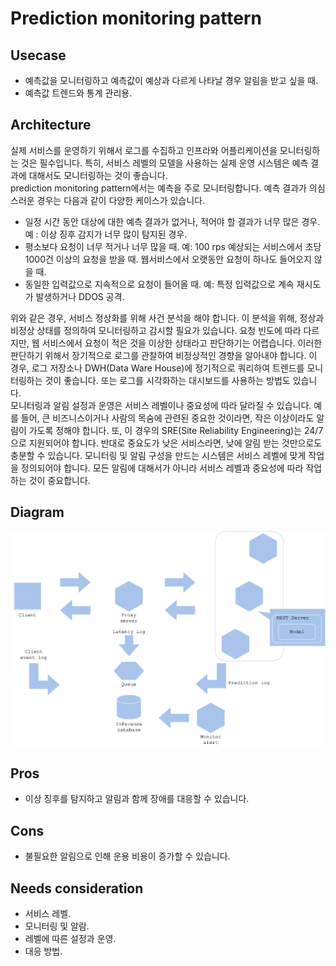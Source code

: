 # Prediction monitoring pattern

## Usecase
- 예측값을 모니터링하고 예측값이 예상과 다르게 나타날 경우 알림을 받고 싶을 때. 
- 예측값 트렌드와 통계 관리용.

## Architecture
실제 서비스를 운영하기 위해서 로그를 수집하고 인프라와 어플리케이션을 모니터링하는 것은 필수입니다. 특히, 서비스 레벨의 모델을 사용하는 실제 운영 시스템은 예측 결과에 대해서도 모니터링하는 것이 좋습니다.<br>
prediction monitoring pattern에서는 예측을 주로 모니터링합니다. 예측 결과가 의심스러운 경우는 다음과 같이 다양한 케이스가 있습니다.

- 일정 시간 동안 대상에 대한 예측 결과가 없거나, 적어야 할 결과가 너무 많은 경우. 예 : 이상 징후 감지가 너무 많이 탐지된 경우.
- 평소보다 요청이 너무 적거나 너무 많을 때. 예: 100 rps 예상되는 서비스에서 초당 1000건 이상의 요청을 받을 때. 웹서비스에서 오랫동안 요청이 하나도 들어오지 않을 때.
- 동일한 입력값으로 지속적으로 요청이 들어올 때. 예: 특정 입력값으로 계속 재시도가 발생하거나 DDOS 공격.

위와 같은 경우, 서비스 정상화를 위해 사건 분석을 해야 합니다. 이 분석을 위해, 정상과 비정상 상태를 정의하여 모니터링하고 감시할 필요가 있습니다. 요청 빈도에 따라 다르지만, 웹 서비스에서 요청이 적은 것을 이상한 상태라고 판단하기는 어렵습니다. 이러한 판단하기 위해서 장기적으로 로그를 관찰하여 비정상적인 경향을 알아내야 합니다. 이 경우, 로그 저장소나 DWH(Data Ware House)에 정기적으로 쿼리하여 트렌드를 모니터링하는 것이 좋습니다. 또는 로그를 시각화하는 대시보드를 사용하는 방법도 있습니다.<br>
모니터링과 알림 설정과 운영은 서비스 레벨이나 중요성에 따라 달라질 수 있습니다. 예를 들어, 큰 비즈니스이거나 사람의 목숨에 관련된 중요한 것이라면, 작은 이상이라도 알림이 가도록 정해야 합니다. 또, 이 경우의 SRE(Site Reliability Engineering)는 24/7으로 지원되어야 합니다. 반대로 중요도가 낮은 서비스라면, 낮에 알림 받는 것만으로도 충분할 수 있습니다. 모니터링 및 알림 구성을 만드는 시스템은 서비스 레벨에 맞게 작업을 정의되어야 합니다. 모든 알림에 대해서가 아니라 서비스 레벨과 중요성에 따라 작업하는 것이 중요합니다.


## Diagram
![diagram](diagram.png)


## Pros
- 이상 징후를 탐지하고 알림과 함께 장애를 대응할 수 있습니다.


## Cons
- 불필요한 알림으로 인해 운용 비용이 증가할 수 있습니다. 

## Needs consideration
- 서비스 레벨.
- 모니터링 및 알람.
- 레벨에 따른 설정과 운영.
- 대응 방법.
